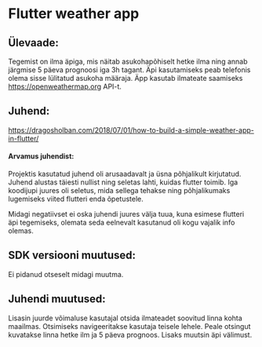 # Flutter weather app
## Ülevaade:
Tegemist on ilma äpiga, mis näitab asukohapõhiselt hetke ilma ning annab järgmise 5 päeva prognoosi iga 3h tagant.
Äpi kasutamiseks peab telefonis olema sisse lülitatud asukoha määraja.
Äpp kasutab ilmateate saamiseks https://openweathermap.org API-t.

## Juhend:
https://dragosholban.com/2018/07/01/how-to-build-a-simple-weather-app-in-flutter/

#### Arvamus juhendist:
Projektis kasutatud juhend oli arusaadavalt ja üsna põhjalikult kirjutatud.
Juhend alustas täiesti nullist ning seletas lahti, kuidas flutter toimib. Iga koodijupi juures oli seletus,
mida sellega tehakse ning põhjalikumaks lugemiseks viited flutteri enda õpetustele.

Midagi negatiivset ei oska juhendi juures välja tuua, kuna esimese flutteri äpi tegemiseks,
olemata seda eelnevalt kasutanud oli kogu vajalik info olemas.

## SDK versiooni muutused:
Ei pidanud otseselt midagi muutma.

## Juhendi muutused:
Lisasin juurde võimaluse kasutajal otsida ilmateadet soovitud linna kohta maailmas.
Otsimiseks navigeeritakse kasutaja teisele lehele. Peale otsingut kuvatakse linna hetke ilm ja 5 päeva prognoos.
Lisaks muutsin äpi välimust.